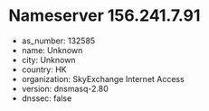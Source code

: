 # Nameserver 156.241.7.91

* as_number: 132585
* name: Unknown
* city: Unknown
* country: HK
* organization: SkyExchange Internet Access
* version: dnsmasq-2.80
* dnssec: false
